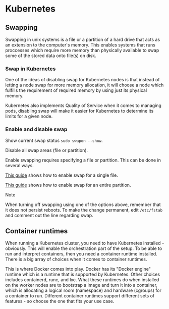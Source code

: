 # Kubernetes

## Swapping

Swapping in unix systems is a file or a partition of a hard drive that acts as an extension to the computer's memory. This enables systems that runs proccesses which require more memory than physically available to swap some of the stored data onto file(s) on disk.

### Swap in Kubernetes

One of the ideas of disabling swap for Kubernetes nodes is that instead of letting a node swap for more memory allocation, it will choose a node which fulfills the requirement of required memory by using just its physical memory.

Kubernetes also implements Quality of Service when it comes to managing pods, disabling swap will make it easier for Kubernetes to determine its limits for a given node.

### Enable and disable swap

Show current swap status `sudo swapon --show`.

Disable all swap areas (file or partition).

Enable swapping requires specifying a file or partition. This can be done in several ways.

[This guide](https://www.baeldung.com/linux/swap-space#1-create-a-swap-file) shows how to enable swap for a single file.

[This guide](https://www.baeldung.com/linux/swap-space#2-create-a-swap-partition) shows how to enable swap for an entire partition.

> [!NOTE]
> When turning off swapping using one of the options above, remember that it does not persist reboots. To make the change permanent, edit `/etc/fstab` and comment out the line regarding swap.

## Container runtimes

When running a Kubernetes cluster, you need to have Kubernetes installed - obviously. This will enable the orchestration part of the setup. To be able to run and interpret containers, then you need a container runtime installed. There is a big array of choices when it comes to container runtimes.

This is where Docker comes into play. Docker has its "Docker engine" runtime which is a runtime that is supported by Kubernetes. Other choices includes containerd, runc, and lxc. What these runtimes do when installed on the worker nodes are to bootstrap a image and turn it into a container, which is allocating a logical room (namespace) and hardware (cgroups) for a container to run. Different container runtimes support different sets of features - so choose the one that fits your use case.
